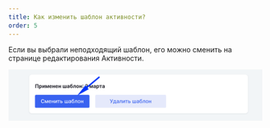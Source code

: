 ```yaml
---
title: Как изменить шаблон активности?
order: 5
---
```


Если вы выбрали неподходящий шаблон, его можно сменить на странице  редактирования Активности.

![](<./image (77) (1).png>)